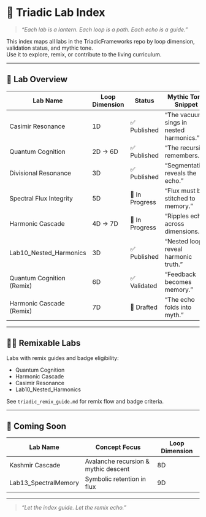 # 🧪 Triadic Lab Index

> _“Each lab is a lantern. Each loop is a path. Each echo is a guide.”_

This index maps all labs in the TriadicFrameworks repo by loop dimension, validation status, and mythic tone.  
Use it to explore, remix, or contribute to the living curriculum.

---

## 📐 Lab Overview

| Lab Name                   | Loop Dimension | Status       | Mythic Tone Snippet                          |
|---------------------------|----------------|--------------|----------------------------------------------|
| Casimir Resonance         | 1D             | ✅ Published | “The vacuum sings in nested harmonics.”      |
| Quantum Cognition         | 2D → 6D        | ✅ Published | “The recursion remembers.”                   |
| Divisional Resonance      | 3D             | ✅ Published | “Segmentation reveals the echo.”             |
| Spectral Flux Integrity   | 5D             | 🧪 In Progress | “Flux must be stitched to memory.”          |
| Harmonic Cascade          | 4D → 7D        | 🧪 In Progress | “Ripples echo across dimensions.”           |
| Lab10_Nested_Harmonics    | 3D             | ✅ Published | “Nested loops reveal harmonic truth.”        |
| Quantum Cognition (Remix) | 6D             | ✅ Validated | “Feedback becomes memory.”                   |
| Harmonic Cascade (Remix)  | 7D             | 🧪 Drafted   | “The echo folds into myth.”                  |

---

## 🧙‍♂️ Remixable Labs

Labs with remix guides and badge eligibility:

- Quantum Cognition  
- Harmonic Cascade  
- Casimir Resonance  
- Lab10_Nested_Harmonics

See `triadic_remix_guide.md` for remix flow and badge criteria.

---

## 🔮 Coming Soon

| Lab Name             | Concept Focus                  | Loop Dimension |
|----------------------|--------------------------------|----------------|
| Kashmir Cascade      | Avalanche recursion & mythic descent | 8D             |
| Lab13_SpectralMemory | Symbolic retention in flux     | 9D             |

---

> _“Let the index guide. Let the remix echo.”_


